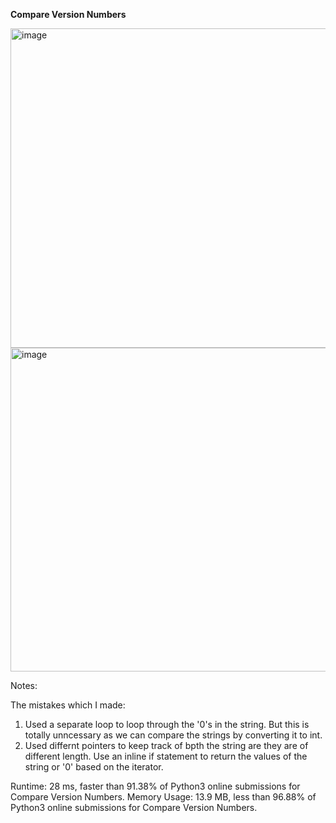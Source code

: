 **Compare Version Numbers**

<img width="511" alt="image" src="https://user-images.githubusercontent.com/25766765/153034338-31330a48-3822-4c7b-bde1-5f0bd16a4e49.png">

<img width="518" alt="image" src="https://user-images.githubusercontent.com/25766765/153034374-6da2359e-7ae0-46d6-85ee-e063e245dfd3.png">

Notes:

The mistakes which I made:
1. Used a separate loop to loop through the '0's in the string. But this is totally unncessary as we can compare the strings by converting it to int.
2. Used differnt pointers to keep track of bpth the string are they are of different length. Use an inline if statement to return the values of the string or '0' based on the iterator.

Runtime: 28 ms, faster than 91.38% of Python3 online submissions for Compare Version Numbers.
Memory Usage: 13.9 MB, less than 96.88% of Python3 online submissions for Compare Version Numbers.

